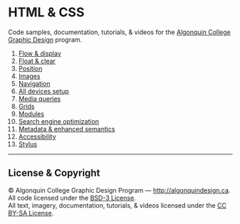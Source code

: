 # HTML & CSS

Code samples, documentation, tutorials, & videos for the [Algonquin College Graphic Design](http://algonquindesign.ca) program.

1. [Flow & display](flow-display)
2. [Float & clear](float-clear)
3. [Position](position)
4. [Images](images)
5. [Navigation](navigation)
6. [All devices setup](all-devices-setup)
7. [Media queries](media-queries)
8. [Grids](grids)
9. [Modules](modules)
10. [Search engine optimization](search-engine-optimization)
11. [Metadata & enhanced semantics](metadata-enhanced-semantics)
10. [Accessibility](accessibility)
12. [Stylus](stylus)

---

## License & Copyright

© Algonquin College Graphic Design Program — <http://algonquindesign.ca>.	
All code licensed under the [BSD-3 License](LICENSE).	
All text, imagery, documentation, tutorials, & videos licensed under the [CC BY-SA License](http://creativecommons.org/licenses/by-sa/2.5/ca/deed.en_US).

